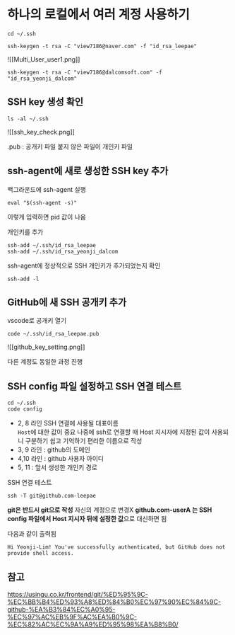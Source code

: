 # 하나의 로컬에서 여러 계정 사용하기

```shell
cd ~/.ssh
```

```shell
ssh-keygen -t rsa -C "view7186@naver.com" -f "id_rsa_leepae"
```

![[Multi_User_user1.png]]

```shell
ssh-keygen -t rsa -C "view7186@dalcomsoft.com" -f "id_rsa_yeonji_dalcom"
```

## SSH key 생성 확인
```shell
ls -al ~/.ssh
```

![[ssh_key_check.png]]

.pub : 공개키 파일
붙지 않은 파일이 개인키 파일

## ssh-agent에 새로 생성한 SSH key 추가 

백그라운드에 ssh-agent 실행

```shell
eval "$(ssh-agent -s)"
```
이렇게 입력하면 pid 값이 나옴

개인키를 추가
```shell
ssh-add ~/.ssh/id_rsa_leepae
ssh-add ~/.ssh/id_rsa_yeonji_dalcom
```

ssh-agent에 정상적으로 SSH 개인키가 추가되었는지 확인
```shell
ssh-add -l
```

## GitHub에 새 SSH 공개키 추가
vscode로 공개키 열기
```shell
code ~/.ssh/id_rsa_leepae.pub
```

![[github_key_setting.png]]

다른 계정도 동일한 과정 진행

## SSH config 파일 설정하고 SSH 연결 테스트
```shell
cd ~/.ssh
code config
```

-   2, 8 라인 SSH 연결에 사용될 대표이름  
    `Host`에 대한 값이 중요
    나중에 ssh로 연결할 때 Host 지시자에 지정된 값이 사용되니 구분하기 쉽고 기억하기 편리한 이름으로 작성
-   3, 9 라인 : github의 도메인
-   4,10 라인 : github 사용자 아이디
-   5, 11 : 앞서 생성한 개인키 경로

SSH 연결 테스트
```shell
ssh -T git@github.com-leepae
```

**git은 반드시 git으로 작성**
자신의 계정으로 변경X 
**github.com-userA 는 SSH config 파일에서 Host 지시자 뒤에 설정한 값**으로 대신하면 됨

다음과 같이 출력됨
```
Hi Yeonji-Lim! You've successfully authenticated, but GitHub does not provide shell access.
```

## 참고
https://usingu.co.kr/frontend/git/%ED%95%9C-%EC%BB%B4%ED%93%A8%ED%84%B0%EC%97%90%EC%84%9C-github-%EA%B3%84%EC%A0%95-%EC%97%AC%EB%9F%AC%EA%B0%9C-%EC%82%AC%EC%9A%A9%ED%95%98%EA%B8%B0/